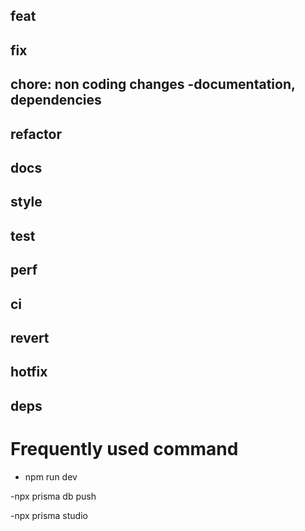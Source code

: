 ## feat

## fix

## chore: non coding changes -documentation, dependencies

## refactor

## docs

## style

## test

## perf

## ci

## revert

## hotfix

## deps

# Frequently used command

- npm run dev

-npx prisma db push

-npx prisma studio